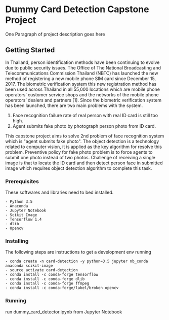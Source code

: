 # Dummy Card Detection Capstone Project

One Paragraph of project description goes here

## Getting Started

In Thailand, person identification methods have been continuing to evolve due to public security issues. The Office of The National Broadcasting and Telecommunications Commission Thailand (NBTC) has launched the new method of registering a new mobile phone SIM card since December 15, 2017. The biometric verification system this new registration method has been used across Thailand in all 55,000 locations which are mobile phone operators’ customer service shops and the networks of the mobile phone operators’ dealers and partners [1].
Since the biometric verification system has been launched, there are two main problems with the system.
1.	Face recognition failure rate of real person with real ID card is still too high.
2.	Agent submits fake photo by photograph person photo from ID card.

This capstone project aims to solve 2nd problem of face recognition system which is "agent submits fake photo". The object detection is a technology related to computer vision, it is applied as the key algorithm for resolve this problem. Preventive policy for fake photo problem is to force agents to submit one photo instead of two photos. Challenge of receiving a single image is that to locate the ID card and then detect person face in submitted image which requires object detection algorithm to complete this task.


### Prerequisites

These softwares and libraries need to bed installed.

```
- Python 3.5
- Anaconda
- Jupyter Notebook
- Scikit Image
- Tensorflow 1.4
- dlib
- Opencv
```

### Installing

The following steps are instructions to get a development env running


```
- conda create -n card-detection -y python=3.5 jupyter nb_conda anaconda scikit-image 
- source activate card-detection
- conda install -c conda-forge tensorflow
- conda install -c conda-forge dlib 
- conda install -c conda-forge ffmpeg
- conda install -c conda-forge/label/broken opencv
```

### Running
run dummy_card_detector.ipynb from Jupyter Notebook
